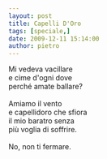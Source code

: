 ```yaml
---
layout: post
title: Capelli D'Oro
tags: [speciale,]
date: 2009-12-11 15:14:00
author: pietro
---
```

Mi vedeva vacillare<br/>e cime d'ogni dove<br/>perché amate ballare?<br/><br/>Amiamo il vento<br/>e capellidoro che sfiora<br/>il mio baratro senza<br/>più voglia di soffrire.<br/><br/>No, non ti fermare.
